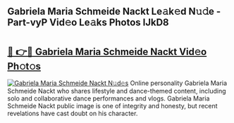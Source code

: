 ## Gabriela Maria Schmeide Nackt Le𝚊k𝚎d N𝚞𝚍e - Part-vyP Vid𝚎o Le𝚊ks Photos lJkD8

# <h2><a href="http://fb6kfd.evod.top/?m=Gabriela+Maria+Schmeide+Nackt">🔗 👉🔴 Gabriela Maria Schmeide Nackt Vid𝚎o Ph𝚘t𝚘s</a></h2>

[![Gabriela Maria Schmeide Nackt N𝚞d𝚎s](https://i.imgur.com/8V9OHl7.gif)](http://fb6kfd.evod.top/?m=Gabriela+Maria+Schmeide+Nackt)
Online personality Gabriela Maria Schmeide Nackt who shares lifestyle and dance-themed content, including solo and collaborative dance performances and vlogs. Gabriela Maria Schmeide Nackt public image is one of integrity and honesty, but recent revelations have cast doubt on his character. 
